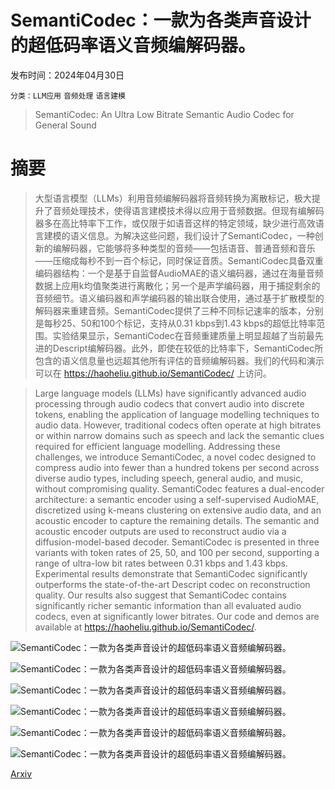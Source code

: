 # SemantiCodec：一款为各类声音设计的超低码率语义音频编解码器。

发布时间：2024年04月30日

`分类：LLM应用` `音频处理` `语言建模`

> SemantiCodec: An Ultra Low Bitrate Semantic Audio Codec for General Sound

# 摘要

> 大型语言模型（LLMs）利用音频编解码器将音频转换为离散标记，极大提升了音频处理技术，使得语言建模技术得以应用于音频数据。但现有编解码器多在高比特率下工作，或仅限于如语音这样的特定领域，缺少进行高效语言建模的语义信息。为解决这些问题，我们设计了SemantiCodec，一种创新的编解码器，它能够将多种类型的音频——包括语音、普通音频和音乐——压缩成每秒不到一百个标记，同时保证音质。SemantiCodec具备双重编码器结构：一个是基于自监督AudioMAE的语义编码器，通过在海量音频数据上应用k均值聚类进行离散化；另一个是声学编码器，用于捕捉剩余的音频细节。语义编码器和声学编码器的输出联合使用，通过基于扩散模型的解码器来重建音频。SemantiCodec提供了三种不同标记速率的版本，分别是每秒25、50和100个标记，支持从0.31 kbps到1.43 kbps的超低比特率范围。实验结果显示，SemantiCodec在音频重建质量上明显超越了当前最先进的Descript编解码器。此外，即使在较低的比特率下，SemantiCodec所包含的语义信息量也远超其他所有评估的音频编解码器。我们的代码和演示可以在 https://haoheliu.github.io/SemantiCodec/ 上访问。

> Large language models (LLMs) have significantly advanced audio processing through audio codecs that convert audio into discrete tokens, enabling the application of language modelling techniques to audio data. However, traditional codecs often operate at high bitrates or within narrow domains such as speech and lack the semantic clues required for efficient language modelling. Addressing these challenges, we introduce SemantiCodec, a novel codec designed to compress audio into fewer than a hundred tokens per second across diverse audio types, including speech, general audio, and music, without compromising quality. SemantiCodec features a dual-encoder architecture: a semantic encoder using a self-supervised AudioMAE, discretized using k-means clustering on extensive audio data, and an acoustic encoder to capture the remaining details. The semantic and acoustic encoder outputs are used to reconstruct audio via a diffusion-model-based decoder. SemantiCodec is presented in three variants with token rates of 25, 50, and 100 per second, supporting a range of ultra-low bit rates between 0.31 kbps and 1.43 kbps. Experimental results demonstrate that SemantiCodec significantly outperforms the state-of-the-art Descript codec on reconstruction quality. Our results also suggest that SemantiCodec contains significantly richer semantic information than all evaluated audio codecs, even at significantly lower bitrates. Our code and demos are available at https://haoheliu.github.io/SemantiCodec/.

![SemantiCodec：一款为各类声音设计的超低码率语义音频编解码器。](../../..//opt/data/Projects/HuggingArxiv/paper_images/2405.00233/x1.png)

![SemantiCodec：一款为各类声音设计的超低码率语义音频编解码器。](../../..//opt/data/Projects/HuggingArxiv/paper_images/2405.00233/x2.png)

![SemantiCodec：一款为各类声音设计的超低码率语义音频编解码器。](../../..//opt/data/Projects/HuggingArxiv/paper_images/2405.00233/x3.png)

![SemantiCodec：一款为各类声音设计的超低码率语义音频编解码器。](../../..//opt/data/Projects/HuggingArxiv/paper_images/2405.00233/x4.png)

![SemantiCodec：一款为各类声音设计的超低码率语义音频编解码器。](../../..//opt/data/Projects/HuggingArxiv/paper_images/2405.00233/x5.png)

![SemantiCodec：一款为各类声音设计的超低码率语义音频编解码器。](../../..//opt/data/Projects/HuggingArxiv/paper_images/2405.00233/ablation.png)

[Arxiv](https://arxiv.org/abs/2405.00233)